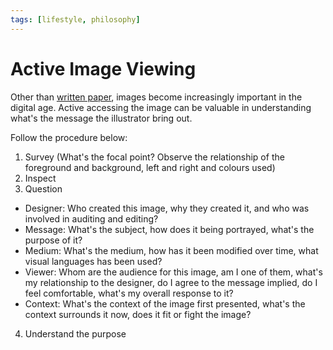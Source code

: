 ```yaml
---
tags: [lifestyle, philosophy]
---
```


# Active Image Viewing

Other than [written paper](202207130933.md), images become increasingly important in the digital age. Active accessing the image can be valuable in understanding what's the message the illustrator bring out.

Follow the procedure below:
1. Survey (What's the focal point? Observe the relationship of the foreground and background, left and right and colours used)
2. Inspect
3. Question
 - Designer: Who created this image, why they created it, and who was involved in auditing and editing?
 - Message: What's the subject, how does it being portrayed, what's the purpose of it?
 - Medium: What's the medium, how has it been modified over time, what visual languages has been used?
 - Viewer: Whom are the audience for this image, am I one of them, what's my relationship to the designer, do I agree to the message implied, do I feel comfortable, what's my overall response to it?
 - Context: What's the context of the image first presented, what's the context surrounds it now, does it fit or fight the image?
4. Understand the purpose
